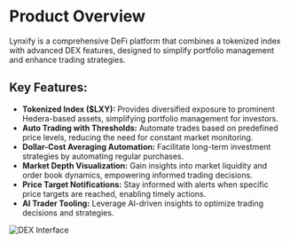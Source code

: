 # Product Overview

Lynxify is a comprehensive DeFi platform that combines a tokenized index with advanced DEX features, designed to simplify portfolio management and enhance trading strategies.

## Key Features:
- **Tokenized Index ($LXY):** Provides diversified exposure to prominent Hedera-based assets, simplifying portfolio management for investors.
- **Auto Trading with Thresholds:** Automate trades based on predefined price levels, reducing the need for constant market monitoring.
- **Dollar-Cost Averaging Automation:** Facilitate long-term investment strategies by automating regular purchases.
- **Market Depth Visualization:** Gain insights into market liquidity and order book dynamics, empowering informed trading decisions.
- **Price Target Notifications:** Stay informed with alerts when specific price targets are reached, enabling timely actions.
- **AI Trader Tooling:** Leverage AI-driven insights to optimize trading decisions and strategies.

![DEX Interface](path/to/dex_interface.png) 